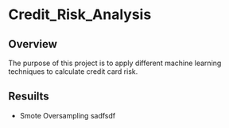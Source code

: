 # Credit_Risk_Analysis

## Overview 

The purpose of this project is to apply different machine learning techniques to calculate credit card risk. 

## Resuilts

- Smote Oversampling
sadfsdf
